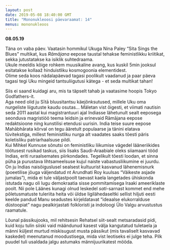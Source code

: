 ```yaml
---
layout: post
date: 2019-05-08 18:40:00 GMT
title: "Mononukleoosi päevaraamat: 14"
menus: mononukleoos
---
```

**08.05.19**

Täna on vaba päev. Vaatasin hommikul Ukuga Nina Paley “Sita Sings the Blues” multikat, kus *Rāmājana* eepose taustal tehakse feministlikku kriitikat, sekka jutustatakse ka isiklik suhtedraama.  
Ukule meeldis kõige rohkem muusikaline avang, kus kuskil 5min jooksul esitatakse kollaaž hinduistliku kosmogoonia elementidest.  
Olime seda koos nädalapäevad tagasi poolikult vaadanud ja paar päeva tagasi tegi Uku mingeid tantsuliigutusi kätega - et seda multikat tahan!   

Siis ei saand kuidagi aru, mis ta täpselt tahab ja vaatasime hoopis Tokyo Godfathers-it.  
Aga need olid ju Sītā bluusitantsu käejõnksutused, millele Uku oma nurgeliste liigutuste kaudu osutas… Mäletan vist õigesti, et viimati nautisin seda 2011 aastal kui magistrantuuri ajal Indiasse lähetunult sealt eeposega seonduva magristiöö teema leidsin ja erinevaid Rāmājana eepose redaktsioone ning kunstilisi etendusi uurisin. India teise suure eepose Mahābhārata kõrval on tegu ääretult populaarse ja tänini elatava tüvitekstiga, millest feministliku nurga alt vaadates saaks tõesti päris koletisliku patriarhaalsuse pildi.  
Kui Mihkel Kunnuse sõnutsi on feministliku liikumise vägedel lääneriikides töötusest rusikad taskus, siis lisaks Saudi-Araabiale oleks siiamaani tööd Indias, eriti ruraalsemates piirkondades.
Tegelikult tõesti loodan, et sinna püha ja purustava lihtsameelsuse kujul naiste vabastusliikumine ei juurdu. On ju Indias naisõiguslusel sealsest kultuurist kasvanud lähenemisnurk (poeetilise jõuga väljendatud nt Arundhati Roy kuulsas “Väikeste asjade jumalas”), mida ei tule väljastpoolt taevast kaela langetades ühiskonda istutada nagu oli lugu demokraatia sisse pommitamisega Iraaki ameeriklaste poolt. 
Nii pole Läänes kunagi olnud leskedel *sati*-sarnast kommet end mehe põletusmatuste tuleriita heita või üldse ligilähedaseltki sellist hiljuti eesti keelde pandud  Manu seadustes kirjeldatavat “ideaalse elukorralduse düstoopiat” nagu pealkirjastati folkloristi ja indoloogi Ülo Valgu arvustustus raamatule.                  

Lõunal pässikujooks, mil rehitsesin Rehatsel siit-sealt metsaradasid pidi, kuid koju tulin siiski vaid määndunud kasest välja kangutatud tuletaela ja männi küljest murtud miskisugust musta pässikut (mis tavaliselt kasvavad kaskedel) meenutanud moodustisega, mida vist leotiseks ei julge teha. Pilk puudel tuli usaldada jalgu astumaks männijuurikatest mööda.   
